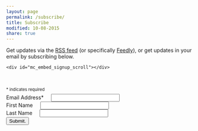 ```yaml
---
layout: page
permalink: /subscribe/
title: Subscribe 
modified: 10-08-2015
share: true
---	
```

Get updates via the <a href='{{ site.url }}/feed.xml'>RSS feed</a> (or specifically <a href='http://cloud.feedly.com/#subscription%2Ffeed%2Fhttp%3A%2F%2Fwww.thetrainingset.com%2Ffeed'  target='blank'>Feedly</a>), or get updates in your email by subscribing below.

<div id="mc_embed_signup">

<form action="//thetrainingset.us10.list-manage.com/subscribe/post?u=9f7c6286bbf46d88967315f07&amp;id=cf49f22e54" method="post" id="mc-embedded-subscribe-form" name="mc-embedded-subscribe-form" class="validate" target="_blank" novalidate>

    <div id="mc_embed_signup_scroll"></div>

<div class="indicates-required" style="font-size: 0.8em; padding-top: 2rem; padding-bottom: 0.3rem;"><span class="asterisk">*</span> indicates required</div>

<div class="mc-field-group">
	<label style="padding-right: 1rem;" for="mce-EMAIL">Email Address<span class="asterisk">*</span></label>
	<input type="email" value="" name="EMAIL" class="required email" id="mce-EMAIL">
</div>

<div class="mc-field-group">
	<label style="padding-right: 1rem;" for="mce-FNAME">First Name</label>
	<input type="text" value="" name="FNAME" class="" id="mce-FNAME">
</div>

<div class="mc-field-group">
	<label style="padding-right: 1rem;" for="mce-LNAME">Last Name</label>
	<input type="text" value="" name="LNAME" class="" id="mce-LNAME">
</div>

<div id="mce-responses" class="clear">
	<div class="response" id="mce-error-response" style="display:none"></div>
	<div class="response" id="mce-success-response" style="display:none"></div>
</div>    

<!-- real people should not fill this in and expect good things - do not remove this or risk form bot signups-->
<div style="position: absolute; left: -5000px;">
	<input type="text" name="b_9f7c6286bbf46d88967315f07_cf49f22e54" tabindex="-1" value="">
</div>
<div class="clear">
	<input type="submit" value="Submit." name="subscribe" id="mc-embedded-subscribe" class="button">
</div>
</form>
</div>



<!--</div>-->

<!--End mc_embed_signup-->


<script>
  (function(i,s,o,g,r,a,m){i['GoogleAnalyticsObject']=r;i[r]=i[r]||function(){
  (i[r].q=i[r].q||[]).push(arguments)},i[r].l=1*new Date();a=s.createElement(o),
  m=s.getElementsByTagName(o)[0];a.async=1;a.src=g;m.parentNode.insertBefore(a,m)
  })(window,document,'script','//www.google-analytics.com/analytics.js','ga');

  ga('create', 'UA-58835878-1', 'auto');
  ga('send', 'pageview');

</script>